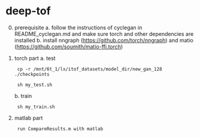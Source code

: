 # deep-tof

0. prerequisite
	a. follow the instructions of cyclegan in README_cyclegan.md and make sure torch and other dependencies are installed
	b. install nngraph (https://github.com/torch/nngraph) and matio (https://github.com/soumith/matio-ffi.torch)

1. torch part
	a. test

        cp -r /mnt/6t_1/lx/itof_datasets/model_dir/new_gan_128 ./checkpoints

        sh my_test.sh

	b. train

        sh my_train.sh

2. matlab part

        run CompareResults.m with matlab


